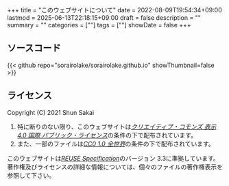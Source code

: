 +++
title = "このウェブサイトについて"
date = 2022-08-09T19:54:34+09:00
lastmod = 2025-06-13T22:18:15+09:00
draft = false
description = ""
summary = ""
categories = [""]
tags = [""]
showDate = false
+++

## ソースコード

{{< github repo="sorairolake/sorairolake.github.io" showThumbnail=false >}}

## ライセンス

Copyright (C) 2021 Shun Sakai

1.  特に断りのない限り、このウェブサイトは[_クリエイティブ・コモンズ 表示 4.0 国際 パブリック・ライセンス_](https://creativecommons.org/licenses/by/4.0/legalcode.ja)の条件の下で配布されています。
2.  また、一部のファイルは[_CC0 1.0 全世界_](https://creativecommons.org/publicdomain/zero/1.0/legalcode.ja)の条件の下で配布されています。

このウェブサイトは[_REUSE Specification_](https://reuse.software/spec-3.3/)のバージョン 3.3に準拠しています。
著作権及びライセンスの詳細な情報については、個々のファイルの著作権表示を参照して下さい。
